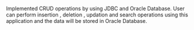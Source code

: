 Implemented CRUD operations by using JDBC and Oracle Database. User can perform insertion , deletion , updation and search operations using this application and the data will be stored in Oracle Database.
